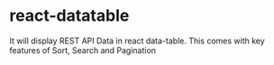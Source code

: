 # react-datatable
It will display REST API Data in react data-table. This comes with key features of Sort, Search and Pagination
